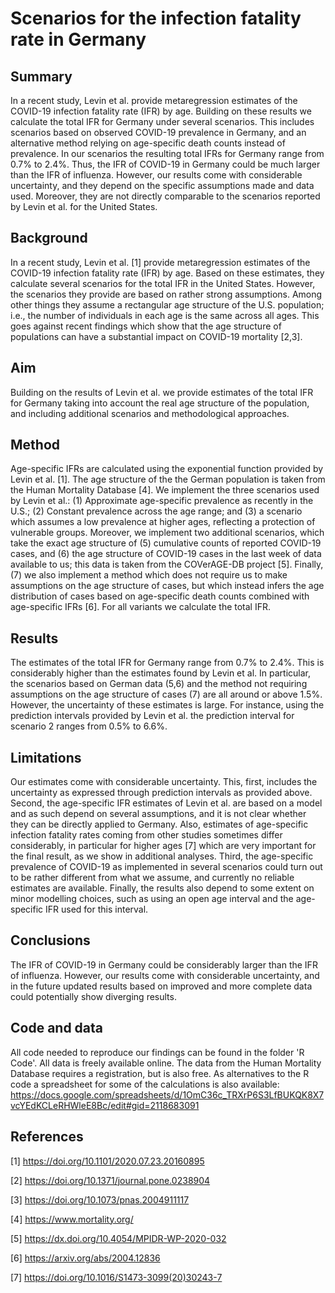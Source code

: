 # Scenarios for the infection fatality rate in Germany

## Summary

In a recent study, Levin et al. provide metaregression estimates of the COVID-19 infection fatality rate (IFR) by age. Building on these results we calculate the total IFR for Germany under several scenarios. This includes scenarios based on observed COVID-19 prevalence in Germany, and an alternative method relying on age-specific death counts instead of prevalence. In our scenarios the resulting total IFRs for Germany range from 0.7% to 2.4%. Thus, the IFR of COVID-19 in Germany could be much larger than the IFR of influenza. However, our results come with considerable uncertainty, and they depend on the specific assumptions made and data used. Moreover, they are not directly comparable to the scenarios reported by Levin et al. for the United States.

## Background

In a recent study, Levin et al. [1] provide metaregression estimates of the COVID-19 infection fatality rate (IFR) by age. Based on these estimates, they calculate several scenarios for the total IFR in the United States. However, the scenarios they provide are based on rather strong assumptions. Among other things they assume a rectangular age structure of the U.S. population; i.e., the number of individuals in each age is the same across all ages. This goes against recent findings which show that the age structure of populations can have a substantial impact on COVID-19 mortality [2,3].


## Aim

Building on the results of Levin et al. we provide estimates of the total IFR for Germany taking into account the real age structure of the population, and including additional scenarios and methodological approaches.

## Method

Age-specific IFRs are calculated using the exponential function provided by Levin et al. [1]. The age structure of the the German population is taken from the Human Mortality Database [4]. We implement the three scenarios used by Levin et al.: (1) Approximate age-specific prevalence as recently in the U.S.; (2) Constant prevalence across the age range; and (3) a scenario which assumes a low prevalence at higher ages, reflecting a protection of vulnerable groups. Moreover, we implement two additional scenarios, which take the exact age structure of (5) cumulative counts of reported COVID-19 cases, and (6) the age structure of COVID-19 cases in the last week of data available to us; this data is taken from the COVerAGE-DB project [5]. Finally, (7) we also implement a method which does not require us to make assumptions on the age structure of cases, but which instead infers the age distribution of cases based on age-specific death counts combined with age-specific IFRs [6]. For all variants we calculate the total IFR.

## Results

The estimates of the total IFR for Germany range from 0.7% to 2.4%. This is considerably higher than the estimates found by Levin et al. In particular, the scenarios based on German data (5,6) and the method not requiring assumptions on the age structure of cases (7) are all around or above 1.5%. However, the uncertainty of these estimates is large. For instance, using the prediction intervals provided by Levin et al. the prediction interval for scenario 2 ranges from 0.5% to 6.6%.

## Limitations

Our estimates come with considerable uncertainty. This, first, includes the uncertainty as expressed through prediction intervals as provided above. Second, the age-specific IFR estimates of Levin et al. are based on a model and as such depend on several assumptions, and it is not clear whether they can be directly applied to Germany. Also, estimates of age-specific infection fatality rates coming from other studies sometimes differ considerably, in particular for higher ages [7] which are very important for the final result, as we show in additional analyses. Third, the age-specific prevalence of COVID-19 as implemented in several scenarios could turn out to be rather different from what we assume, and currently no reliable estimates are available. Finally, the results also depend to some extent on minor modelling choices, such as using an open age interval and the age-specific IFR used for this interval.

## Conclusions

The IFR of COVID-19 in Germany could be considerably larger than the IFR of influenza. However, our results come with considerable uncertainty, and in the future updated results based on improved and more complete data could potentially show diverging results.

## Code and data

All code needed to reproduce our findings can be found in the folder 'R Code'. All data is freely available online. The data from the Human Mortality Database requires a registration, but is also free. As alternatives to the R code a spreadsheet for some of the calculations is also available: https://docs.google.com/spreadsheets/d/1OmC36c_TRXrP6S3LfBUKQK8X7vcYEdKCLeRHWleE8Bc/edit#gid=2118683091

## References

[1] https://doi.org/10.1101/2020.07.23.20160895

[2] https://doi.org/10.1371/journal.pone.0238904 

[3] https://doi.org/10.1073/pnas.2004911117

[4] https://www.mortality.org/ 

[5] https://dx.doi.org/10.4054/MPIDR-WP-2020-032  

[6] https://arxiv.org/abs/2004.12836 

[7] https://doi.org/10.1016/S1473-3099(20)30243-7 
